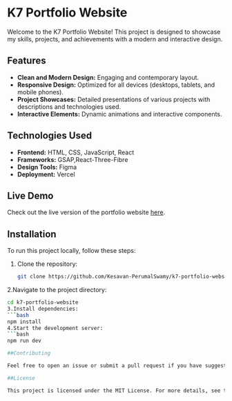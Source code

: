 # K7 Portfolio Website

Welcome to the K7 Portfolio Website! This project is designed to showcase my skills, projects, and achievements with a modern and interactive design.

## Features

- **Clean and Modern Design:** Engaging and contemporary layout.
- **Responsive Design:** Optimized for all devices (desktops, tablets, and mobile phones).
- **Project Showcases:** Detailed presentations of various projects with descriptions and technologies used.
- **Interactive Elements:** Dynamic animations and interactive components.


## Technologies Used

- **Frontend:** HTML, CSS, JavaScript, React
- **Frameworks:** GSAP,React-Three-Fibre
- **Design Tools:** Figma
- **Deployment:** Vercel

## Live Demo

Check out the live version of the portfolio website [here](https://kesavanperumalsamy.in/).

## Installation

To run this project locally, follow these steps:

1. Clone the repository:
   ```bash
   git clone https://github.com/Kesavan-PerumalSwamy/k7-portfolio-website.git
2.Navigate to the project directory:
  ```bash
  cd k7-portfolio-website
3.Install dependencies:
  ```bash
  npm install
4.Start the development server:
  ```bash
  npm run dev

##Contributing

Feel free to open an issue or submit a pull request if you have suggestions or improvements.

##License

This project is licensed under the MIT License. For more details, see the [LICENSE](LICENSE) file.
